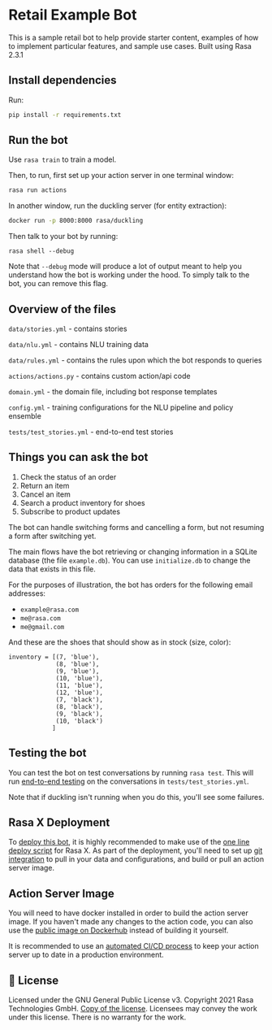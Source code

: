 # Retail Example Bot

This is a sample retail bot to help provide starter content, examples of how to implement particular features, and sample use cases. Built using Rasa 2.3.1

## Install dependencies

Run:
```bash
pip install -r requirements.txt
```

## Run the bot

Use `rasa train` to train a model.

Then, to run, first set up your action server in one terminal window:
```bash
rasa run actions
```

In another window, run the duckling server (for entity extraction):
```bash
docker run -p 8000:8000 rasa/duckling
```

Then talk to your bot by running:
```
rasa shell --debug
```

Note that `--debug` mode will produce a lot of output meant to help you understand how the bot is working
under the hood. To simply talk to the bot, you can remove this flag.


## Overview of the files

`data/stories.yml` - contains stories

`data/nlu.yml` - contains NLU training data


`data/rules.yml` - contains the rules upon which the bot responds to queries

`actions/actions.py` - contains custom action/api code

`domain.yml` - the domain file, including bot response templates

`config.yml` - training configurations for the NLU pipeline and policy ensemble

`tests/test_stories.yml` - end-to-end test stories


## Things you can ask the bot

1. Check the status of an order
2. Return an item
3. Cancel an item
4. Search a product inventory for shoes
5. Subscribe to product updates

The bot can handle switching forms and cancelling a form, but not resuming a form after switching yet.

The main flows have the bot retrieving or changing information in a SQLite database (the file `example.db`). You can use `initialize.db` to change the data that exists in this file.

For the purposes of illustration, the bot has orders for the following email addresses:

- `example@rasa.com`
- `me@rasa.com`
- `me@gmail.com`

And these are the shoes that should show as in stock (size, color):

```
inventory = [(7, 'blue'),
             (8, 'blue'),
             (9, 'blue'),
             (10, 'blue'),
             (11, 'blue'),
             (12, 'blue'),
             (7, 'black'),
             (8, 'black'),
             (9, 'black'),
             (10, 'black')
            ]
```

## Testing the bot

You can test the bot on test conversations by running  `rasa test`.
This will run [end-to-end testing](https://rasa.com/docs/rasa/user-guide/testing-your-assistant/#end-to-end-testing) on the conversations in `tests/test_stories.yml`.

Note that if duckling isn't running when you do this, you'll see some failures.

## Rasa X Deployment

To [deploy this bot](https://rasa.com/docs/rasa/user-guide/how-to-deploy/), it is highly recommended to make use of the
[one line deploy script](https://rasa.com/docs/rasa-x/installation-and-setup/one-line-deploy-script/) for Rasa X. As part of the deployment, you'll need to set up [git integration](https://rasa.com/docs/rasa-x/installation-and-setup/integrated-version-control/#connect-your-rasa-x-server-to-a-git-repository) to pull in your data and
configurations, and build or pull an action server image.


## Action Server Image

You will need to have docker installed in order to build the action server image. If you haven't made any changes to the action code, you can also use
the [public image on Dockerhub](https://hub.docker.com/repository/docker/cdesmar/retail-demo) instead of building it yourself.

It is recommended to use an [automated CI/CD process](https://rasa.com/docs/rasa/user-guide/setting-up-ci-cd) to keep your action server up to date in a production environment.


## :gift: License
Licensed under the GNU General Public License v3. Copyright 2021 Rasa Technologies
GmbH. [Copy of the license](https://github.com/RasaHQ/retail-demo/blob/main/LICENSE).
Licensees may convey the work under this license. There is no warranty for the work.
